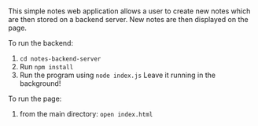 ###

This simple notes web application allows a user to create new notes which are then stored on a backend server.
New notes are then displayed on the page.

To run the backend:
1. `cd notes-backend-server`
2. Run `npm install`
3. Run the program using `node index.js` Leave it running in the background!

To run the page:
1. from the main directory: `open index.html`

